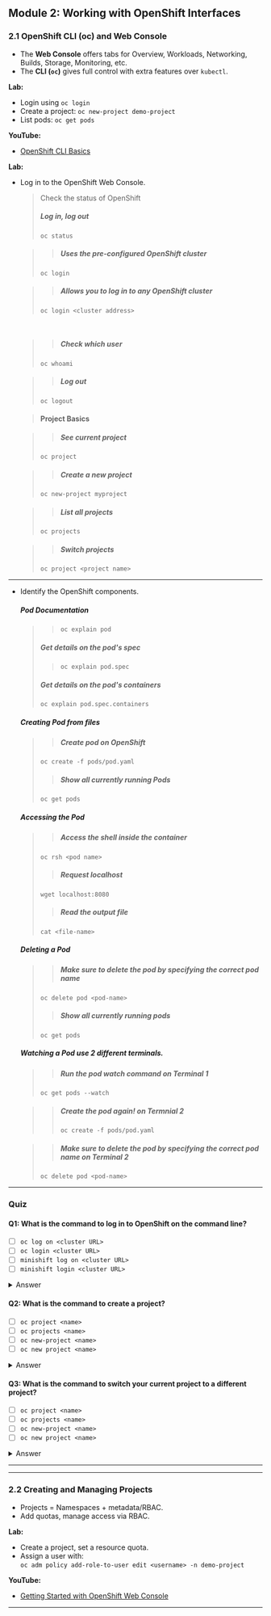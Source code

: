 ## Module 2: Working with OpenShift Interfaces 

### 2.1 OpenShift CLI (oc) and Web Console

- The **Web Console** offers tabs for Overview, Workloads, Networking, Builds, Storage, Monitoring, etc.
- The **CLI (`oc`)** gives full control with extra features over `kubectl`.

**Lab:**  
- Login using `oc login`
- Create a project: `oc new-project demo-project`
- List pods: `oc get pods`

**YouTube:**  
- [OpenShift CLI Basics](https://docs.redhat.com/en/documentation/openshift_container_platform/4.2/html/cli_tools/openshift-cli-oc)

**Lab:**  
- Log in to the OpenShift Web Console.

    > Check the status of OpenShift
    > 
    > ##### Log in, log out
    > `oc status`

    >> ##### Uses the pre-configured OpenShift cluster
    >  `oc login`

    >> ##### Allows you to log in to any OpenShift cluster
    > `oc login <cluster address>` 
    
    <br/>

    >> ##### Check which user
    > `oc whoami`

    >> ##### Log out
    > `oc logout`


    > #### Project Basics

    >> ##### See current project
    > `oc project`

    >> ##### Create a new project
    > `oc new-project myproject`

    >> ##### List all projects
    > `oc projects`

    >> ##### Switch projects
    > `oc project <project name>`
___

- Identify the OpenShift components.

    ##### Pod Documentation 

    >> `oc explain pod`
    > ##### Get details on the pod's spec
    >> `oc explain pod.spec`
    > ##### Get details on the pod's containers
    > `oc explain pod.spec.containers`
    
   ##### Creating Pod from files
    >> ##### Create pod on OpenShift
    > `oc create -f pods/pod.yaml`
    >> ##### Show all currently running Pods
    > `oc get pods`

   ##### Accessing the Pod
    >> ##### Access the shell inside the container 
    > `oc rsh <pod name>`
    >> ##### Request localhost
    > `wget localhost:8080`
    >> ##### Read the output file
    > `cat <file-name>`

   ##### Deleting a Pod
    >> ##### Make sure to delete the pod by specifying the correct pod name
    > `oc delete pod <pod-name>`
    >> ##### Show all currently running pods
    > `oc get pods`

   ##### Watching a Pod use 2 different terminals.
    >> ##### Run the pod watch command on Terminal 1 
    > `oc get pods --watch`

    >> ##### Create the pod again! on Termnial 2
    >> `oc create -f pods/pod.yaml`

    >> ##### Make sure to delete the pod by specifying the correct pod name on Terminal 2
    > `oc delete pod <pod-name>`
  
___
### Quiz

#### Q1: What is the command to log in to OpenShift on the command line?
- [ ] `oc log on <cluster URL>`
- [ ] `oc login <cluster URL>`
- [ ] `minishift log on <cluster URL>`
- [ ] `minishift login <cluster URL>`
<details>
  <summary> Answer </summary>

   `oc login <cluster URL>`

</details>


#### Q2: What is the command to create a project?
- [ ] `oc project <name>`
- [ ] `oc projects <name>`
- [ ] `oc new-project <name>`
- [ ] `oc new project <name>`
<details>
  <summary> Answer </summary>

   `oc new-project <name>`

</details>

#### Q3: What is the command to switch your current project to a different project?
- [ ] `oc project <name>`
- [ ] `oc projects <name>`
- [ ] `oc new-project <name>`
- [ ] `oc new project <name>`
<details>
  <summary> Answer </summary>

   `oc project <name>`

</details>

---
---

### 2.2 Creating and Managing Projects

- Projects = Namespaces + metadata/RBAC.
- Add quotas, manage access via RBAC.

**Lab:**  
- Create a project, set a resource quota.
- Assign a user with:  
  `oc adm policy add-role-to-user edit <username> -n demo-project`

**YouTube:**  
- [Getting Started with OpenShift Web Console](https://www.youtube.com/watch?v=Qzvfi6VSFoc)

---
